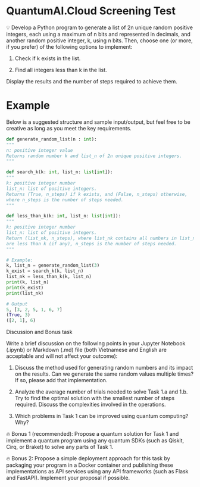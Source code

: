 # QuantumAI.Cloud Screening Test

💡 Develop a Python program to generate a list of 2n unique random positive integers, each using a maximum of n bits and represented in decimals, and another random positive integer, k, using n bits.  Then, choose one (or more, if you prefer) of the following options to implement:

1. Check if k exists in the list.

2. Find all integers less than k in the list.

Display the results and the number of steps required to achieve them.

# Example

Below is a suggested structure and sample input/output, but feel free to be creative as long as you meet the key requirements.

```Python
def generate_random_list(n : int):
"""
n: positive integer value
Returns random number k and list_n of 2n unique positive integers.
"""

def search_k(k: int, list_n: list[int]):
"""
k: positive integer number
list_n: list of positive integers.
Returns (True, n_steps) if k exists, and (False, n_steps) otherwise,
where n_steps is the number of steps needed.
"""

def less_than_k(k: int, list_n: list[int]):
"""
k: positive integer number
list_n: list of positive integers.
Return (list_nk, n_steps), where list_nk contains all numbers in list_n that 
are less than k (if any), n_steps is the number of steps needed.
"""

# Example:
k, list_n = generate_random_list(3)
k_exist = search_k(k, list_n)
list_nk = less_than_k(k, list_n)
print(k, list_n)
print(k_exist)
print(list_nk)

# Output
5, [3, 2, 5, 1, 6, 7]
(True, 3)
([2, 1], 6)
```

Discussion and Bonus task

Write a brief discussion on the following points in your Jupyter Notebook (.ipynb) or Markdown (.md) file (both Vietnamese and English are acceptable and will not affect your outcome):

1. Discuss the method used for generating random numbers and its impact on the results. Can we generate the same random values multiple times? If so, please add that implementation.

2. Analyze the average number of trials needed to solve Task 1.a and 1.b. Try to find the optimal solution with the smallest number of steps required. Discuss the complexities involved in the operations.

3. Which problems in Task 1 can be improved using quantum computing? Why?

🔥 Bonus 1 (recommended): Propose a quantum solution for Task 1 and implement a quantum program using any quantum SDKs (such as Qiskit, Cirq, or Braket) to solve any parts of Task 1.

🔥 Bonus 2: Propose a simple deployment approach for this task by packaging your program in a Docker container and publishing these implementations as API services using any API frameworks (such as Flask and FastAPI). Implement your proposal if possible.